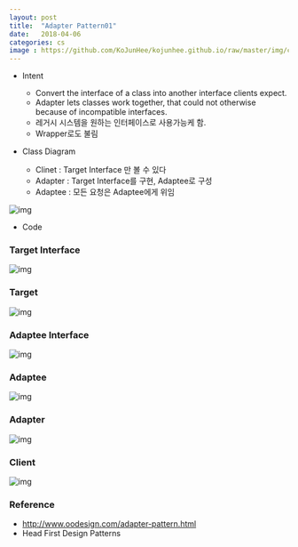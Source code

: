 ```yaml
---
layout: post
title:  "Adapter Pattern01"
date:   2018-04-06
categories: cs
image : https://github.com/KoJunHee/kojunhee.github.io/raw/master/img/cs_img.jpg
---
```


- Intent
  - Convert the interface of a class into another interface clients expect.
  - Adapter lets classes work together, that could not otherwise because of incompatible interfaces.
  - 레거시 시스템을 원하는 인터페이스로 사용가능케 함.
  - Wrapper로도 불림


- Class Diagram
  - Clinet : Target Interface 만 볼 수 있다
  - Adapter : Target Interface를 구현, Adaptee로 구성
  - Adaptee : 모든 요청은 Adaptee에게 위임

![img](https://github.com/KoJunHee/kojunhee.github.io/raw/master/img/duck.png)



- Code

### Target Interface

![img](https://github.com/KoJunHee/kojunhee.github.io/raw/master/img/11111.png)

### Target

![img](https://github.com/KoJunHee/kojunhee.github.io/raw/master/img/22222.png)

### Adaptee Interface

![img](https://github.com/KoJunHee/kojunhee.github.io/raw/master/img/33333.png)

### Adaptee 

![img](https://github.com/KoJunHee/kojunhee.github.io/raw/master/img/44444.png)

### Adapter 

![img](https://github.com/KoJunHee/kojunhee.github.io/raw/master/img/55555.png)

### Client

![img](https://github.com/KoJunHee/kojunhee.github.io/raw/master/img/66666.png)

### Reference

- <http://www.oodesign.com/adapter-pattern.html>
- Head First Design Patterns